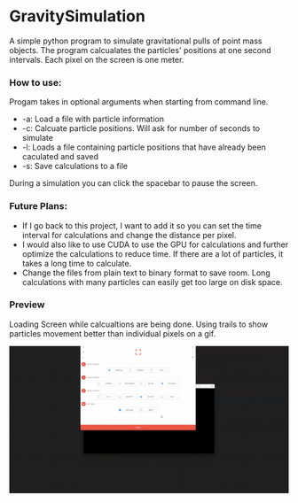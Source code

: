 # GravitySimulation
A simple python program to simulate gravitational pulls of point mass objects. The program calcualates the particles' positions at one second intervals. Each pixel on the screen is one meter. 

### How to use:
Progam takes in optional arguments when starting from command line. 
- -a: Load a file with particle information
- -c: Calcuate particle positions. Will ask for number of seconds to simulate
- -l: Loads a file containing particle positions that have already been caculated and saved
- -s: Save calculations to a file

During a simulation you can click the spacebar to pause the screen.
 
### Future Plans:
- If I go back to this project, I want to add it so you can set the time interval for calculations and change the distance per pixel. 
- I would also like to use CUDA to use the GPU for calculations and further optimize the calculations to reduce time. If there are a lot of particles, it takes a long time to calculate. 
- Change the files from plain text to binary format to save room. Long calculations with many particles can easily get too large on disk space.

### Preview

Loading Screen while calcualtions are being done. Using trails to show particles movement better than individual pixels on a gif.

![Preview](assets/demo.gif)
